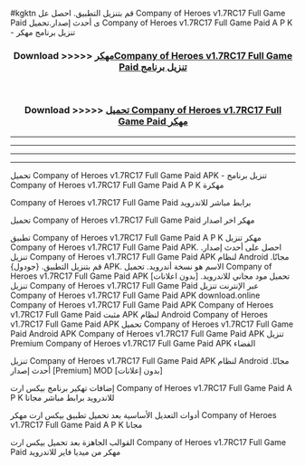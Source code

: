 #kgktn قم بتنزيل التطبيق. احصل عل Company of Heroes v1.7RC17 Full Game Paid  ى أحدث إصدار.تحميل Company of Heroes v1.7RC17 Full Game Paid  A P K - تنزيل برنامج مهكر



<div align="center">
<h3>Download >>>>> <a href="https://ar-sites.web.app/?ar= Company of Heroes v1.7RC17 Full Game Paid ">مهكرCompany of Heroes v1.7RC17 Full Game Paid  تنزيل برنامج</a></h3><br>

<h3>Download >>>>> <a href="https://ar-sites.web.app/?ar= Company of Heroes v1.7RC17 Full Game Paid ">تحميل Company of Heroes v1.7RC17 Full Game Paid  مهكر</a></h3>
</div>


----------------------------------------------------------

----------------------------------------------------------

----------------------------------------------------------

----------------------------------------------------------


تحميل Company of Heroes v1.7RC17 Full Game Paid  APK - تنزيل برنامج Company of Heroes v1.7RC17 Full Game Paid  A P K مهكرة

Company of Heroes v1.7RC17 Full Game Paid  برابط مباشر للاندرويد

تحميل Company of Heroes v1.7RC17 Full Game Paid  مهكر اخر اصدار

تطبيق Company of Heroes v1.7RC17 Full Game Paid  A P K مهكر
تنزيل Company of Heroes v1.7RC17 Full Game Paid  APK. احصل على أحدث إصدار.
تنزيل Company of Heroes v1.7RC17 Full Game Paid  APK لنظام Android مجانًا.
قم بتنزيل التطبيق. {جودول} APK. الاسم هو نسخة أندرويد.
تحميل Company of Heroes v1.7RC17 Full Game Paid  APK [بدون اعلانات]
تحميل مود مجاني للاندرويد.
تنزيل Company of Heroes v1.7RC17 Full Game Paid  عبر الإنترنت
تنزيل Company of Heroes v1.7RC17 Full Game Paid  APK
download.online Company of Heroes v1.7RC17 Full Game Paid  APK
Company of Heroes v1.7RC17 Full Game Paid  مثبت APK لنظام Android
Company of Heroes v1.7RC17 Full Game Paid  APK
تحميل Company of Heroes v1.7RC17 Full Game Paid  Android APK
Company of Heroes v1.7RC17 Full Game Paid  APK تنزيل Premium
Company of Heroes v1.7RC17 Full Game Paid  APK الفضاء

تنزيل Company of Heroes v1.7RC17 Full Game Paid  APK لنظام Android مجانًا. أحدث إصدار [Premium] MOD [بدون إعلانات]

إضافات تهكير برنامج بيكس ارت Company of Heroes v1.7RC17 Full Game Paid  A P K للاندرويد برابط مباشر مجانا

أدوات التعديل الأساسية بعد تحميل تطبيق بيكس ارت مهكر Company of Heroes v1.7RC17 Full Game Paid  A P K مجانا

القوالب الجاهزة بعد تحميل بيكس ارت Company of Heroes v1.7RC17 Full Game Paid  مهكر من ميديا فاير للاندرويد



